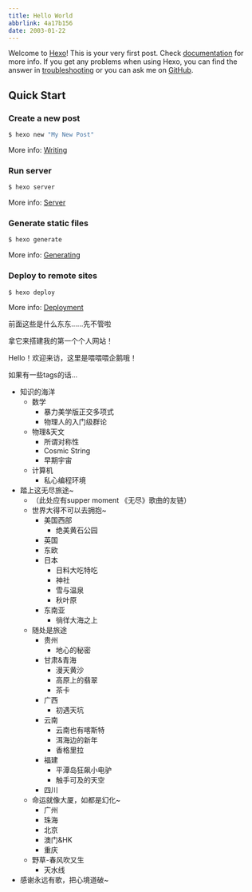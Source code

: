 ```yaml
---
title: Hello World
abbrlink: 4a17b156
date: 2003-01-22
---
```

Welcome to [Hexo](https://hexo.io/)! This is your very first post. Check [documentation](https://hexo.io/docs/) for more info. If you get any problems when using Hexo, you can find the answer in [troubleshooting](https://hexo.io/docs/troubleshooting.html) or you can ask me on [GitHub](https://github.com/hexojs/hexo/issues).

## Quick Start

### Create a new post

``` bash
$ hexo new "My New Post"
```

More info: [Writing](https://hexo.io/docs/writing.html)

### Run server

``` bash
$ hexo server
```

More info: [Server](https://hexo.io/docs/server.html)

### Generate static files

``` bash
$ hexo generate
```

More info: [Generating](https://hexo.io/docs/generating.html)

### Deploy to remote sites

``` bash
$ hexo deploy
```

More info: [Deployment](https://hexo.io/docs/one-command-deployment.html)

前面这些是什么东东......先不管啦

拿它来搭建我的第一个个人网站！

Hello！欢迎来访，这里是喂喂喂企鹅哦！

如果有一些tags的话...

* 知识的海洋
  * 数学
    * 暴力美学版正交多项式
    * 物理人的入门级群论
  * 物理&天文
    * 所谓对称性
    * Cosmic String
    * 早期宇宙
  * 计算机
    * 私心编程环境
* 踏上这无尽旅途~
  * （此处应有supper moment 《无尽》歌曲的友链）
  * 世界大得不可以去拥抱~
    * 美国西部
      * 绝美黄石公园
    * 英国
    * 东欧
    * 日本
      * 日料大吃特吃
      * 神社
      * 雪与温泉
      * 秋叶原
    * 东南亚
      * 徜徉大海之上
  * 随处是旅途
    * 贵州
      * 地心的秘密
    * 甘肃&青海
      * 漫天黄沙
      * 高原上的翡翠
      * 茶卡
    * 广西
      * 初遇天坑
    * 云南
      * 云南也有喀斯特
      * 洱海边的新年
      * 香格里拉
    * 福建
      * 平潭岛狂飙小电驴
      * 触手可及的天空
    * 四川
  * 命运就像大厦，如都是幻化~
    * 广州
    * 珠海
    * 北京
    * 澳门&HK
    * 重庆
  * 野草-春风吹又生
    * 天水线
* 感谢永远有歌，把心境道破~
